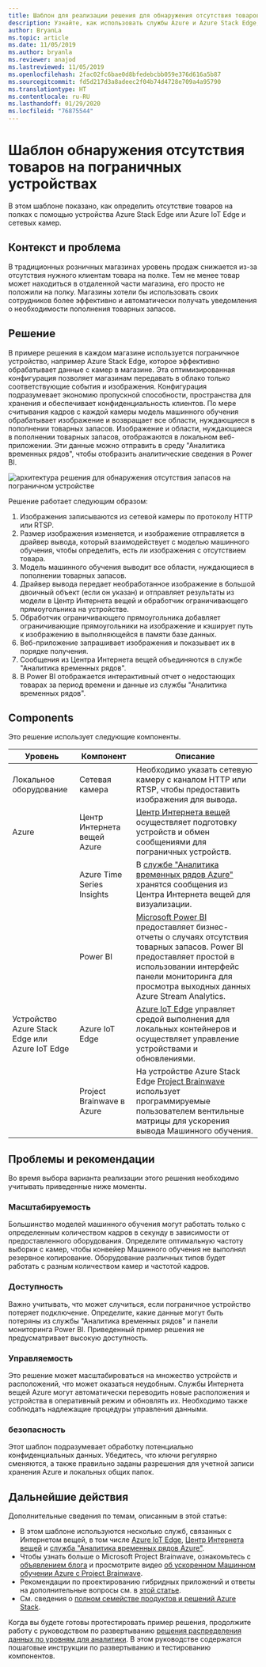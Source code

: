 ```yaml
---
title: Шаблон для реализации решения для обнаружения отсутствия товаров на пограничных устройствах с использованием Azure и Azure Stack Edge.
description: Узнайте, как использовать службы Azure и Azure Stack Edge, чтобы реализовать решение для обнаружения запасов.
author: BryanLa
ms.topic: article
ms.date: 11/05/2019
ms.author: bryanla
ms.reviewer: anajod
ms.lastreviewed: 11/05/2019
ms.openlocfilehash: 2fac02fc6bae0d8bfedebcbb059e376d616a5b87
ms.sourcegitcommit: fd5d217d3a8adeec2f04b74d4728e709a4a95790
ms.translationtype: HT
ms.contentlocale: ru-RU
ms.lasthandoff: 01/29/2020
ms.locfileid: "76875544"
---
```

# <a name="out-of-stock-detection-at-the-edge-pattern"></a>Шаблон обнаружения отсутствия товаров на пограничных устройствах

В этом шаблоне показано, как определить отсутствие товаров на полках с помощью устройства Azure Stack Edge или Azure IoT Edge и сетевых камер.

## <a name="context-and-problem"></a>Контекст и проблема

В традиционных розничных магазинах уровень продаж снижается из-за отсутствия нужного клиентам товара на полке. Тем не менее товар может находиться в отдаленной части магазина, его просто не положили на полку. Магазины хотели бы использовать своих сотрудников более эффективно и автоматически получать уведомления о необходимости пополнения товарных запасов.

## <a name="solution"></a>Решение

В примере решения в каждом магазине используется пограничное устройство, например Azure Stack Edge, которое эффективно обрабатывает данные с камер в магазине. Эта оптимизированная конфигурация позволяет магазинам передавать в облако только соответствующие события и изображения. Конфигурация подразумевает экономию пропускной способности, пространства для хранения и обеспечивает конфиденциальность клиентов. По мере считывания кадров с каждой камеры модель машинного обучения обрабатывает изображение и возвращает все области, нуждающиеся в пополнении товарных запасов. Изображение и области, нуждающиеся в пополнении товарных запасов, отображаются в локальном веб-приложении. Эти данные можно отправить в среду "Аналитика временных рядов", чтобы отобразить аналитические сведения в Power BI.

![архитектура решения для обнаружения отсутствия запасов на пограничном устройстве](media/pattern-out-of-stock-at-edge/solution-architecture.png)

Решение работает следующим образом:
1. Изображения записываются из сетевой камеры по протоколу HTTP или RTSP.
2. Размер изображения изменяется, и изображение отправляется в драйвер вывода, который взаимодействует с моделью машинного обучения, чтобы определить, есть ли изображения с отсутствием товара.
3. Модель машинного обучения выводит все области, нуждающиеся в пополнении товарных запасов.
4. Драйвер вывода передает необработанное изображение в большой двоичный объект (если он указан) и отправляет результаты из модели в Центр Интернета вещей и обработчик ограничивающего прямоугольника на устройстве.
5. Обработчик ограничивающего прямоугольника добавляет ограничивающие прямоугольники на изображение и кэширует путь к изображению в выполняющейся в памяти базе данных.
6. Веб-приложение запрашивает изображения и показывает их в порядке получения.
7. Сообщения из Центра Интернета вещей объединяются в службе "Аналитика временных рядов".
8. В Power BI отображается интерактивный отчет о недостающих товарах за период времени и данные из службы "Аналитика временных рядов".


## <a name="components"></a>Components

Это решение использует следующие компоненты.

| Уровень | Компонент | Описание |
|----------|-----------|-------------|
| Локальное оборудование | Сетевая камера | Необходимо указать сетевую камеру с каналом HTTP или RTSP, чтобы предоставить изображения для вывода. |
| Azure | Центр Интернета вещей Azure | [Центр Интернета вещей](/azure/iot-hub/) осуществляет подготовку устройств и обмен сообщениями для пограничных устройств. |
|  | Azure Time Series Insights | В [службе "Аналитика временных рядов Azure"](/azure/time-series-insights/) хранятся сообщения из Центра Интернета вещей для визуализации. |
|  | Power BI | [Microsoft Power BI](https://powerbi.microsoft.com/) предоставляет бизнес-отчеты о случаях отсутствия товарных запасов. Power BI предоставляет простой в использовании интерфейс панели мониторинга для просмотра выходных данных Azure Stream Analytics. |
| Устройство Azure Stack Edge или<br>Azure IoT Edge | Azure IoT Edge | [Azure IoT Edge](/azure/iot-edge/) управляет средой выполнения для локальных контейнеров и осуществляет управление устройствами и обновлениями.|
| | Project Brainwave в Azure | На устройстве Azure Stack Edge [Project Brainwave](https://blogs.microsoft.com/ai/build-2018-project-brainwave/) использует программируемые пользователем вентильные матрицы для ускорения вывода Машинного обучения.|

## <a name="issues-and-considerations"></a>Проблемы и рекомендации

Во время выбора варианта реализации этого решения необходимо учитывать приведенные ниже моменты.

### <a name="scalability"></a>Масштабируемость 

Большинство моделей машинного обучения могут работать только с определенным количеством кадров в секунду в зависимости от предоставленного оборудования. Определите оптимальную частоту выборки с камер, чтобы конвейер Машинного обучения не выполнял резервное копирование. Оборудование различных типов будет работать с разным количеством камер и частотой кадров.

### <a name="availability"></a>Доступность

Важно учитывать, что может случиться, если пограничное устройство потеряет подключение. Определите, какие данные могут быть потеряны из службы "Аналитика временных рядов" и панели мониторинга Power BI. Приведенный пример решения не предусматривает высокую доступность.

### <a name="manageability"></a>Управляемость

Это решение может масштабироваться на множество устройств и расположений, что может оказаться неудобным. Службы Интернета вещей Azure могут автоматически переводить новые расположения и устройства в оперативный режим и обновлять их. Необходимо также соблюдать надлежащие процедуры управления данными.

### <a name="security"></a>безопасность

Этот шаблон подразумевает обработку потенциально конфиденциальных данных. Убедитесь, что ключи регулярно сменяются, а также правильно заданы разрешения для учетной записи хранения Azure и локальных общих папок. 

## <a name="next-steps"></a>Дальнейшие действия

Дополнительные сведения по темам, описанным в этой статье:
- В этом шаблоне используются несколько служб, связанных с Интернетом вещей, в том числе [Azure IoT Edge](/azure/iot-edge/), [Центр Интернета вещей](/azure/iot-hub/) и [служба "Аналитика временных рядов Azure"](/azure/time-series-insights/).
- Чтобы узнать больше о Microsoft Project Brainwave, ознакомьтесь с [объявлением блога](https://blogs.microsoft.com/ai/build-2018-project-brainwave/) и просмотрите видео [об ускоренном Машинном обучении Azure с Project Brainwave](https://www.youtube.com/watch?v=DJfMobMjCX0).
- Рекомендации по проектированию гибридных приложений и ответы на дополнительные вопросы см. в [этой статье](overview-app-design-considerations.md).
- См. сведения о [полном семействе продуктов и решений Azure Stack](/azure-stack).

Когда вы будете готовы протестировать пример решения, продолжите работу с руководством по развертыванию [решения распределения данных по уровням для аналитики](https://aka.ms/edgeinferencingdeploy). В этом руководстве содержатся пошаговые инструкции по развертыванию и тестированию компонентов.